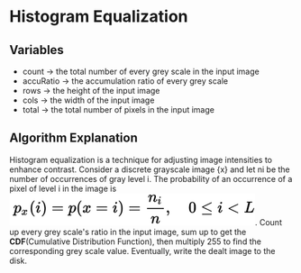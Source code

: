 # Histogram Equalization
## Variables
* count -> the total number of every grey scale in the input image
* accuRatio -> the accumulation ratio of every grey scale
* rows -> the height of the input image
* cols -> the width of the input image
* total -> the total number of pixels in the input image

## Algorithm Explanation
Histogram equalization is a technique for adjusting image intensities to enhance contrast.
Consider a discrete grayscale image {x} and let ni be the number of occurrences of gray level i. The probability of an occurrence of a pixel of level i in the image is ![](1.svg).
Count up every grey scale's ratio in the input image, sum up to get the **CDF**(Cumulative Distribution Function), then multiply 255 to find the corresponding grey scale value.
Eventually, write the dealt image to the disk.
